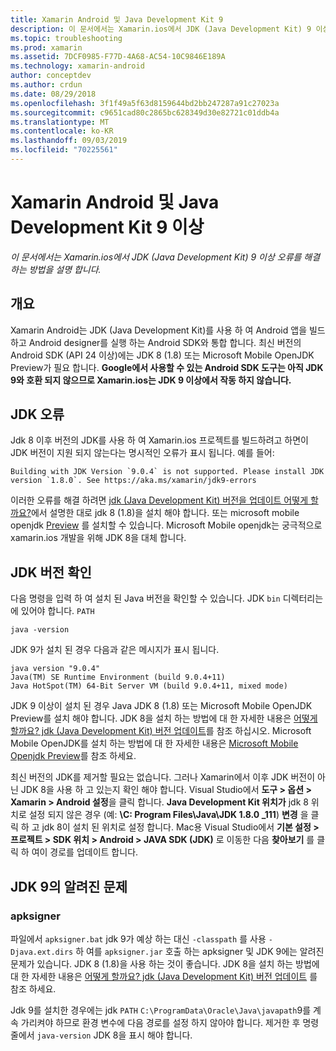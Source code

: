 ```yaml
---
title: Xamarin Android 및 Java Development Kit 9
description: 이 문서에서는 Xamarin.ios에서 JDK (Java Development Kit) 9 이상 오류를 해결 하는 방법을 설명 합니다.
ms.topic: troubleshooting
ms.prod: xamarin
ms.assetid: 7DCF0985-F77D-4A68-AC54-10C9846E189A
ms.technology: xamarin-android
author: conceptdev
ms.author: crdun
ms.date: 08/29/2018
ms.openlocfilehash: 3f1f49a5f63d8159644bd2bb247287a91c27023a
ms.sourcegitcommit: c9651cad80c2865bc628349d30e82721c01ddb4a
ms.translationtype: MT
ms.contentlocale: ko-KR
ms.lasthandoff: 09/03/2019
ms.locfileid: "70225561"
---
```

# <a name="xamarinandroid-and-java-development-kit-9-or-later"></a>Xamarin Android 및 Java Development Kit 9 이상

_이 문서에서는 Xamarin.ios에서 JDK (Java Development Kit) 9 이상 오류를 해결 하는 방법을 설명 합니다._


## <a name="overview"></a>개요

Xamarin Android는 JDK (Java Development Kit)를 사용 하 여 Android 앱을 빌드하고 Android designer를 실행 하는 Android SDK와 통합 합니다. 최신 버전의 Android SDK (API 24 이상)에는 JDK 8 (1.8) 또는 Microsoft Mobile OpenJDK Preview가 필요 합니다. **Google에서 사용할 수 있는 Android SDK 도구는 아직 JDK 9와 호환 되지 않으므로 Xamarin.ios는 JDK 9 이상에서 작동 하지 않습니다.**

## <a name="jdk-errors"></a>JDK 오류

Jdk 8 이후 버전의 JDK를 사용 하 여 Xamarin.ios 프로젝트를 빌드하려고 하면이 JDK 버전이 지원 되지 않는다는 명시적인 오류가 표시 됩니다. 예를 들어:

```shell
Building with JDK Version `9.0.4` is not supported. Please install JDK version `1.8.0`. See https://aka.ms/xamarin/jdk9-errors
```

이러한 오류를 해결 하려면 [jdk (Java Development Kit) 버전을 업데이트 어떻게 할까요?](~/android/troubleshooting/questions/update-jdk.md)에서 설명한 대로 jdk 8 (1.8)을 설치 해야 합니다.
또는 microsoft mobile openjdk [Preview](~/android/get-started/installation/openjdk.md) 를 설치할 수 있습니다. Microsoft Mobile openjdk는 궁극적으로 xamarin.ios 개발을 위해 JDK 8을 대체 합니다.


## <a name="checking-the-jdk-version"></a>JDK 버전 확인

다음 명령을 입력 하 여 설치 된 Java 버전을 확인할 수 있습니다. JDK `bin` 디렉터리는에 있어야 합니다. `PATH`

```shell
java -version
```

JDK 9가 설치 된 경우 다음과 같은 메시지가 표시 됩니다.

```shell
java version "9.0.4"
Java(TM) SE Runtime Environment (build 9.0.4+11)
Java HotSpot(TM) 64-Bit Server VM (build 9.0.4+11, mixed mode)
```

JDK 9 이상이 설치 된 경우 Java JDK 8 (1.8) 또는 Microsoft Mobile OpenJDK Preview를 설치 해야 합니다. JDK 8을 설치 하는 방법에 대 한 자세한 내용은 [어떻게 할까요? jdk (Java Development Kit) 버전 업데이트](~/android/troubleshooting/questions/update-jdk.md)를 참조 하십시오. Microsoft Mobile OpenJDK를 설치 하는 방법에 대 한 자세한 내용은 [Microsoft Mobile Openjdk Preview](~/android/get-started/installation/openjdk.md)를 참조 하세요.

최신 버전의 JDK를 제거할 필요는 없습니다. 그러나 Xamarin에서 이후 JDK 버전이 아닌 JDK 8을 사용 하 고 있는지 확인 해야 합니다. Visual Studio에서 **도구 > 옵션 > Xamarin > Android 설정**을 클릭 합니다. **Java Development Kit 위치가** jdk 8 위치로 설정 되지 않은 경우 (예: **\\C: Program Files\\Java\\JDK 1.8.0 _111**) **변경** 을 클릭 하 고 jdk 8이 설치 된 위치로 설정 합니다. Mac용 Visual Studio에서 **기본 설정 > 프로젝트 > SDK 위치 > Android > JAVA SDK (JDK)** 로 이동한 다음 **찾아보기** 를 클릭 하 여이 경로를 업데이트 합니다.

## <a name="known-issues-with-jdk-9"></a>JDK 9의 알려진 문제

### <a name="apksigner"></a>apksigner

파일에서 `apksigner.bat` jdk 9가 예상 하는 대신 `-classpath` 를 사용 `-Djava.ext.dirs` 하 여를 `apksigner.jar` 호출 하는 apksigner 및 JDK 9에는 알려진 문제가 있습니다. JDK 8 (1.8)을 사용 하는 것이 좋습니다. JDK 8을 설치 하는 방법에 대 한 자세한 내용은 [어떻게 할까요? jdk (Java Development Kit) 버전 업데이트](~/android/troubleshooting/questions/update-jdk.md) 를 참조 하세요.

Jdk 9를 설치한 경우에는 jdk `PATH` `C:\ProgramData\Oracle\Java\javapath`9를 계속 가리켜야 하므로 환경 변수에 다음 경로를 설정 하지 않아야 합니다. 제거한 후 명령줄에서 `java-version` JDK 8을 표시 해야 합니다.
